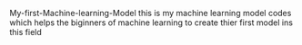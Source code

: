 My-first-Machine-learning-Model
this is my machine learning model codes which helps the biginners of machine learning to create thier first model ins this field
